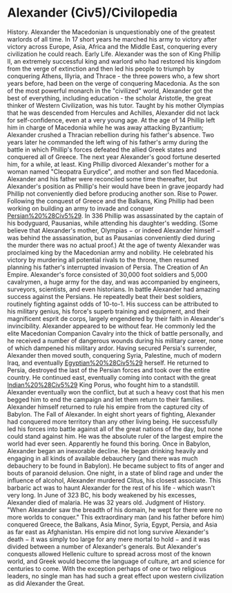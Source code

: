 # Alexander (Civ5)/Civilopedia

History.
Alexander the Macedonian is unquestionably one of the greatest warlords of all time. In 17 short years he marched his army to victory after victory across Europe, Asia, Africa and the Middle East, conquering every civilization he could reach.
Early Life.
Alexander was the son of King Phillip II, an extremely successful king and warlord who had restored his kingdom from the verge of extinction and then led his people to triumph by conquering Athens, Illyria, and Thrace - the three powers who, a few short years before, had been on the verge of conquering Macedonia. As the son of the most powerful monarch in the "civilized" world, Alexander got the best of everything, including education - the scholar Aristotle, the great thinker of Western Civilization, was his tutor.
Taught by his mother Olympias that he was descended from Hercules and Achilles, Alexander did not lack for self-confidence, even at a very young age. At the age of 14 Phillip left him in charge of Macedonia while he was away attacking Byzantium; Alexander crushed a Thracian rebellion during his father's absence. Two years later he commanded the left wing of his father's army during the battle in which Phillip's forces defeated the allied Greek states and conquered all of Greece.
The next year Alexander's good fortune deserted him, for a while, at least. King Phillip divorced Alexander's mother for a woman named "Cleopatra Eurydice", and mother and son fled Macedonia. Alexander and his father were reconciled some time thereafter, but Alexander's position as Phillip's heir would have been in grave jeopardy had Phillip not conveniently died before producing another son.
Rise to Power.
Following the conquest of Greece and the Balkans, King Phillip had been working on building an army to invade and conquer [Persian%20%28Civ5%29](Persia). In 336 Phillip was assassinated by the captain of his bodyguard, Pausanias, while attending his daughter's wedding. (Some believe that Alexander's mother, Olympias − or indeed Alexander himself − was behind the assassination, but as Pausanias conveniently died during the murder there was no actual proof.) At the age of twenty Alexander was proclaimed king by the Macedonian army and nobility. He celebrated his victory by murdering all potential rivals to the throne, then resumed planning his father's interrupted invasion of Persia.
The Creation of An Empire.
Alexander's force consisted of 30,000 foot soldiers and 5,000 cavalrymen, a huge army for the day, and was accompanied by engineers, surveyors, scientists, and even historians.
In battle Alexander had amazing success against the Persians. He repeatedly beat their best soldiers, routinely fighting against odds of 10-to-1. His success can be attributed to his military genius, his force's superb training and equipment, and their magnificent esprit de corps, largely engendered by their faith in Alexander's invincibility.
Alexander appeared to be without fear. He commonly led the elite Macedonian Companion Cavalry into the thick of battle personally, and he received a number of dangerous wounds during his military career, none of which dampened his military ardor.
Having secured Persia's surrender, Alexander then moved south, conquering Syria, Palestine, much of modern Iraq, and eventually [Egyptian%20%28Civ5%29](Egypt) herself. He returned to Persia, destroyed the last of the Persian forces and took over the entire country. He continued east, eventually coming into contact with the great [Indian%20%28Civ5%29](Indian) King Porus, who fought him to a standstill. Alexander eventually won the conflict, but at such a heavy cost that his men begged him to end the campaign and let them return to their families. Alexander himself returned to rule his empire from the captured city of Babylon.
The Fall of Alexander.
In eight short years of fighting, Alexander had conquered more territory than any other living being. He successfully led his forces into battle against all of the great nations of the day, but none could stand against him. He was the absolute ruler of the largest empire the world had ever seen.
Apparently he found this boring.
Once in Babylon, Alexander began an inexorable decline. He began drinking heavily and engaging in all kinds of available debauchery (and there was much debauchery to be found in Babylon). He became subject to fits of anger and bouts of paranoid delusion. One night, in a state of blind rage and under the influence of alcohol, Alexander murdered Clitus, his closest associate. This barbaric act was to haunt Alexander for the rest of his life - which wasn't very long.
In June of 323 BC, his body weakened by his excesses, Alexander died of malaria. He was 32 years old.
Judgment of History.
"When Alexander saw the breadth of his domain, he wept for there were no more worlds to conquer."
This extraordinary man (and his father before him) conquered Greece, the Balkans, Asia Minor, Syria, Egypt, Persia, and Asia as far east as Afghanistan. His empire did not long survive Alexander's death − it was simply too large for any mere mortal to hold − and it was divided between a number of Alexander's generals. But Alexander's conquests allowed Hellenic culture to spread across most of the known world, and Greek would become the language of culture, art and science for centuries to come.
With the exception perhaps of one or two religious leaders, no single man has had such a great effect upon western civilization as did Alexander the Great.
